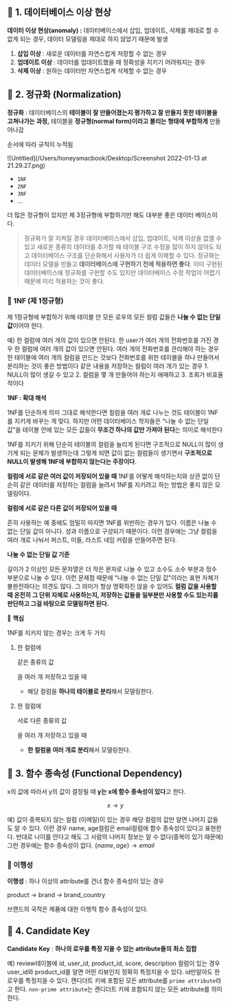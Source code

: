 ## 📌 1. 데이터베이스 이상 현상

**데이터 이상 현상(anomaly) :** 데이터베이스에서 삽입, 업데이트, 삭제를 제대로 할 수 없게 되는 경우, 데이터 모델링을 제대로 하지 않았기 때문에 발생

1. **삽입 이상** : 새로운 데이터를 자연스럽게 저장할 수 없는 경우
2. **업데이트 이상** : 데이터를 업데이트했을 때 정확성을 지키기 어려워지는 경우
3. **삭제 이상** : 원하는 데이터만 자연스럽게 삭제할 수 없는 경우

## 📌 2. 정규화 (Normalization)

**정규화** : 데이터베이스의 **테이블이 잘 만들어졌는지 평가하고 잘 만들지 못한 테이블을 고쳐나가는 과정,** 테이블을 **정규형(normal form)이라고 불리는 형태에 부합하게** 만들어나감

순서에 따라 규칙이 누적됨

![Untitled](/Users/honeysmacbook/Desktop/Screenshot 2022-01-13 at 21.29.27.png)

- `1NF`
- `2NF`
- `3NF`
- ...

더 많은 정규형이 있지만 제 3정규형에 부합하기만 해도 대부분 좋은 데이터 베이스이다.

> 정규화가 잘 지켜질 경우 데이터베이스에서 삽입, 업데이트, 삭제 이상을 없앨 수 있고 새로운 종류의 데이터를 추가할 때 테이블 구조 수정을 많이 하지 않아도 되고 데이터베이스 구조를 단순화해서 사용자가 더 쉽게 이해할 수 있다. 정규화는 데이터 모델을 만들고 **데이터베이스에 구현하기 전에 적용하면 좋다**. 이미 구현된 데이터베이스에 정규화를 구현할 수도 있지만 데이터베이스 수정 작업이 어렵기 때문에 미리 적용하는 것이 좋다.

### 📕 1NF (제 1정규형)

제 1정규형에 부합하기 위해 테이블 안 모든 로우의 모든 컬럼 값들은 **나눌 수 없는 단일 값**이어야 한다.

예) 한 컬럼에 여러 개의 값이 있으면 안된다. 한 user가 여러 개의 전화번호를 가진 경우 한 컬럼에 여러 개의 값이 있으면 안된다. 여러 개의 전화번호를 관리해야 하는 경우 한 테이블에 여러 개의 컬럼을 만드는 것보다 전화번호를 위한 테이블을 하나 만들어서 분리하는 것이 좋은 방법이다 같은 내용을 저장하는 컬럼이 여러 개가 있는 경우 1. NULL이 많이 생길 수 있고 2. 컬럼을 몇 개 만들어야 하는지 애매하고 3. 조회가 비효율적이다

**1NF : 확대 해석**

1NF를 단순하게 의미 그대로 해석한다면 컬럼을 여러 개로 나누는 것도 테이블이 1NF를 지키게 바꾸는 게 맞다. 하지만 어떤 데이터베이스 학자들은 “나눌 수 없는 단일 값”을 테이블 안에 있는 모든 값들이 **무조건 하나의 값만 가져야 된다**는 의미로 해석한다

1NF를 지키기 위해 단순히 테이블의 컬럼을 늘리게 된다면 구조적으로 NULL이 많이 생기게 되는 문제가 발생하는데 그렇게 되면 값이 없는 컬럼들이 생기면서 **구조적으로 NULL이 발생해 1NF에 부합하지 않는다는 주장이다**.

**컬럼에 서로 같은 여러 값이 저장되어 있을 때** 1NF를 어떻게 해석하는지와 상관 없이 단순히 같은 데이터를 저장하는 컬럼을 늘려서 1NF를 지키려고 하는 방법은 좋지 않은 모델링이다.

**컬럼에 서로 같은 다른 값이 저장되어 있을 때**

흔히 사용하는 예 중에도 엄밀히 따지면 1NF를 위반하는 경우가 있다. 이름은 나눌 수 없는 단일 값이 아니다. 성과 이름으로 구성되기 때문이다. 이런 경우에는 그냥 컬럼을 여러 개로 나눠서 퍼스트, 미들, 라스트 네임 커럼을 만들어주면 된다.



**나눌 수 없는 단일 값 기준**

길이가 2 이상인 모든 문자열은 더 작은 문자로 나눌 수 있고 소수도 소수 부분과 정수 부분으로 나눌 수 있다. 이런 문제점 때문에 “나눌 수 없는 단일 값"이라는 표현 자체가 불완전하다는 의견도 많다. 그 의미가 항상 명확하진 않을 수 있어도 **컬럼 값을 사용할 때 온전히 그 단위 자체로 사용하는지, 저장하는 값들을 일부분만 사용할 수도 있는지를 판단하고 그걸 바탕으로 모델링하면 된다.**



📝 **핵심**

1NF를 지키지 않는 경우는 크게 두 가지

1. 한 컬럼에 

   같은 종류의 값

   을 여러 개 저장하고 있을 때

   - 해당 컬럼을 **하나의 테이블로 분리**해서 모델링한다.

2. 한 컬럼에 

   서로 다른 종류의 값

   을 여러 개 저장하고 있을 때

   - **한 컬럼을 여러 개로 분리**해서 모델링한다.



## 📌 3. 함수 종속성 (Functional Dependency)

x의 값에 따라서 y의 값이 결정될 때 **y는 x에 함수 종속성이 있다**고 한다.

$$ x \rightarrow y $$

예) 값이 중복되지 않는 컬럼 (이메일)이 있는 경우 해당 컬럼의 값만 알면 나머지 값들도 알 수 있다. 이런 경우 name, age컬럼은 email컬럼에 함수 종속성이 있다고 표현한다. 반대로 나이를 안다고 해도 그 사람의 나머지 정보는 알 수 없다(중복이 있기 때문에) 그런 경우에는 함수 종속성이 없다. $\{ name, age \} \rightarrow email$

### 📕 이행성

**이행성** : 하나 이상의 attribute를 건너 함수 종속성이 있는 경우

product → brand → brand_country

브랜드의 국적은 제품에 대한 이행적 함수 종속성이 있다.



## 📌 4. Candidate Key

**Candidate Key** : **하나의 로우를 특정 지을 수 있는 attribute들의 최소 집합**

예) review테이블에 id, user_id, product_id, score, description 컬럼이 있는 경우 user_id와 product_id를 알면 어떤 리뷰인지 정확히 특정지을 수 있다. id만알아도 한 로우를 특정지을 수 있다. 캔디더트 키에 포함된 모든 attribute를 `prime attribute`라고 한다. `non-prime attribute`는 캔디더트 키에 포함되지 않는 모든 attribute를 의미한다.
